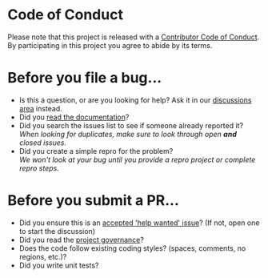 # Code of Conduct

Please note that this project is released with a [Contributor Code of Conduct](http://www.dotnetfoundation.org/code-of-conduct). By participating in this project you agree to abide by its terms.

# Before you file a bug...

* Is this a question, or are you looking for help? Ask it in our [discussions area](https://github.com/xunit/xunit/discussions/) instead.
* Did you [read the documentation](https://xunit.net/)?
* Did you search the issues list to see if someone already reported it?<br />_When looking for duplicates, make sure to look through open **and** closed issues._
* Did you create a simple repro for the problem?<br />_We won't look at your bug until you provide a repro project or complete repro steps._

# Before you submit a PR...

* Did you ensure this is an [accepted 'help wanted' issue](https://github.com/xunit/visualstudio.xunit/issues?q=is%3Aopen+is%3Aissue+label%3A%22help+wanted%22)? (If not, open one to start the discussion)
* Did you read the [project governance](https://xunit.net/governance)?
* Does the code follow existing coding styles? (spaces, comments, no regions, etc.)?
* Did you write unit tests?
